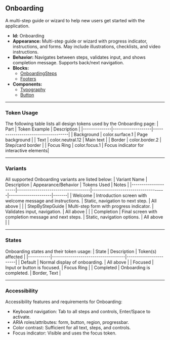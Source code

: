 ## Onboarding
A multi-step guide or wizard to help new users get started with the application.
- **Id:** Onboarding
- **Appearance:** Multi-step guide or wizard with progress indicator, instructions, and forms. May include illustrations, checklists, and video instructions.
- **Behavior:** Navigates between steps, validates input, and shows completion message. Supports back/next navigation.
- **Blocks:**
  - [OnboardingSteps](../blocks/OnboardingSteps.md)
  - [Footers](../blocks/Footers.md)
- **Components:**
  - [Typography](../components/Typography.md)
  - [Button](../components/Button.md)

---

### Token Usage
The following table lists all design tokens used by the Onboarding page:
| Part         | Token Example      | Description                        |
|--------------|-------------------|------------------------------------|
| Background   | color.surface.1   | Page background                    |
| Text         | color.neutral.12  | Main text                          |
| Border       | color.border.2    | Step/card border                   |
| Focus Ring   | color.focus.1     | Focus indicator for interactive elements|

---

### Variants
All supported Onboarding variants are listed below:
| Variant Name         | Description                        | Appearance/Behavior                | Tokens Used         | Notes |
|---------------------|------------------------------------|------------------------------------|---------------------|-------|
| Welcome             | Introduction screen with welcome message and instructions. | Static, navigation to next step.  | All above           |       |
| StepByStepGuide     | Multi-step form with progress indicator.                   | Validates input, navigation.      | All above           |       |
| Completion          | Final screen with completion message and next steps.       | Static, navigation options.       | All above           |       |

---

### States
Onboarding states and their token usage:
| State     | Description                        | Token(s) affected      |
|-----------|------------------------------------|-----------------------|
| Default   | Normal display of onboarding.      | All above             |
| Focused   | Input or button is focused.        | Focus Ring            |
| Completed | Onboarding is completed.           | Border, Text          |

---

### Accessibility
Accessibility features and requirements for Onboarding:
- Keyboard navigation: Tab to all steps and controls, Enter/Space to activate.
- ARIA roles/attributes: form, button, region, progressbar.
- Color contrast: Sufficient for all text, steps, and controls.
- Focus indicator: Visible and uses the focus token.
